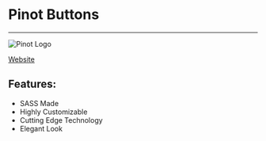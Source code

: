 # Pinot Buttons
---

![Pinot Logo]()

[Website]()

## Features:

* SASS Made
* Highly Customizable
* Cutting Edge Technology
* Elegant Look

